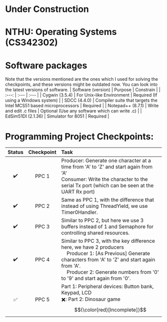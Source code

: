 # Under Construction
# NTHU: Operating Systems (CS342302)

# Software packages
Note that the versions mentioned are the ones which I used for solving the checkpoints, and these versions might be outdated now. You can look into the latest versions of software.
| Software (version) | Purpose | Constrain |
| :---:         |     :---     |   :---     | 
| Cygwin (3.5.4)  | For Unix-like Environment   |  Required (If using a Windows system) |
| SDCC (4.4.0)     | Compiler suite that targets the Intel MCS51 based microprocessors       |  Required | 
| Notepad++ (8.7.1)    | Write and edit .c files       |   Optional (Use any software which can write .c)  |
| EdSim51DI (2.1.36)   | Simulator for 8051       |  Required  |


# Programming Project Checkpoints:  

| Status | Checkpoint | Task |
| :---:         |     :---:      |          :--- |
| ✔️  | PPC 1     | Producer: Generate one character at a time from 'A' to 'Z' and start again from 'A'  <br/>Consumer: Write the character to the serial Tx port (which can be seen at the UART Rx port)    |
| ✔️     | PPC 2       | Same as PPC 1, with the difference that instead of using ThreadYield, we use Timer0Handler.      |
| ✔️     | PPC 3       | Similar to PPC 2, but here we use 3 buffers instead of 1 and Semaphore for controlling shared resources.   |
| ✔️     | PPC 4       | Similar to PPC 3, with the key difference here, we have 2 producers <br/>  <div>&nbsp;&nbsp;&nbsp;&nbsp;Producer 1: [As Previous] Generate characters from 'A' to 'Z' and start again from 'A'. <br/> &nbsp;&nbsp;&nbsp;&nbsp;Producer 2: Generate numbers from '0' to '9' and start again from '0'.</div>   |
| ✅     | PPC 5       | Part 1: Peripheral devices: Button bank, Keypad, LCD  <br/> ✖️: Part 2: Dinosaur game $${\color{red}[Incomplete]}$$      |
